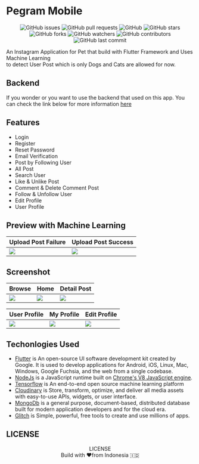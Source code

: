 # Pegram Mobile

<p align="center">
<img alt="GitHub issues" src="https://img.shields.io/github/issues/febryardiansyah/petgram-mobile">
<img alt="GitHub pull requests" src="https://img.shields.io/github/issues-pr/febryardiansyah/petgram-mobile">
<img alt="GitHub" src="https://img.shields.io/github/license/febryardiansyah/petgram-mobile"> 
<img alt="GitHub stars" src="https://img.shields.io/github/stars/febryardiansyah/petgram-mobile">
<img alt="GitHub forks" src="https://img.shields.io/github/forks/febryardiansyah/petgram-mobile">
<img alt="GitHub watchers" src="https://img.shields.io/github/watchers/febryardiansyah/petgram-mobile">
<img alt="GitHub contributors" src="https://img.shields.io/github/contributors/febryardiansyah/petgram-mobile">
<img alt="GitHub last commit" src="https://img.shields.io/github/last-commit/febryardiansyah/petgram-mobile">
</p>

An Instagram Application for Pet that build with Flutter Framework and Uses Machine Learning  
to detect User Post which is only Dogs and Cats are allowed for now.

## Backend
If you wonder or you want to use the backend that used on this app. You can check the link below for more information
[here](https://github.com/febryardiansyah/petgram-server/)

## Features
- Login
- Register
- Reset Password
- Email Verification
- Post by Following User
- All Post
- Search User
- Like & Unlike Post
- Comment & Delete Comment Post
- Follow & Unfollow User
- Edit Profile
- User Profile

## Preview with Machine Learning

| Upload Post Failure | Upload Post Success  |
|--|--|
| ![](https://media.discordapp.net/attachments/293767021030670356/762301701377097728/up_failure.gif?width=536&height=953) | ![](https://media.discordapp.net/attachments/293767021030670356/762301915869478973/up_success.gif?width=536&height=953) |

## Screenshot
|Browse  | Home | Detail Post |
|--|--|--|
| ![](https://media.discordapp.net/attachments/293767021030670356/762304252927279134/all-post.png?width=536&height=953) | ![](https://media.discordapp.net/attachments/293767021030670356/762304247156572190/home.png?width=536&height=953) |![](https://media.discordapp.net/attachments/293767021030670356/762304235622105088/detail-post.png?width=536&height=953)

| User Profile | My Profile | Edit Profile |
|--|--|--|
|![](https://media.discordapp.net/attachments/293767021030670356/762304217783336990/user-profile.png?width=536&height=953) | ![](https://media.discordapp.net/attachments/293767021030670356/762304139018371133/my-profile.png?width=536&height=953) |![](https://media.discordapp.net/attachments/293767021030670356/762304108178571264/edit-profile.png?width=536&height=953)


## Techonlogies Used
- [Flutter](https://flutter.dev/) is An open-source UI software development kit created by Google. It is used to develop applications for Android, iOS, Linux, Mac, Windows, Google Fuchsia, and the web from a single codebase.
- [NodeJs](https://nodejs.org/en/) is a JavaScript runtime built on [Chrome's V8 JavaScript engine](https://v8.dev/).
- [Tensorflow](https://www.tensorflow.org/) is An end-to-end open source machine learning platform
- [Cloudinary](https://cloudinary.com/) is Store, transform, optimize, and deliver all media assets with easy-to-use APIs, widgets, or user interface.
- [MongoDb](https://www.mongodb.com/) is a general purpose, document-based, distributed database built for modern application developers and for the cloud era.
- [Glitch](https://glitch.com/) is Simple, powerful, free tools to create and use millions of apps.


## LICENSE
<p align="center">
<a src="https://github.com/febryardiansyah/petgram-mobile/blob/master/LICENSE">LICENSE</a><br>
Build with ♥️from Indonesia 🇮🇩
</p>
